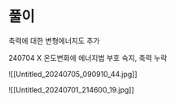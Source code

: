 # 풀이
축력에 대한 변형에너지도 추가

240704 X 온도변화에 에너지법 부호 숙지, 축력 누락

![[Untitled_20240705_090910_44.jpg]]

![[Untitled_20240701_214600_19.jpg]]
